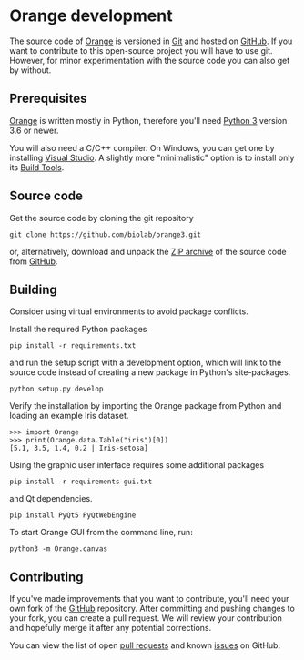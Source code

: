 Orange development
==================

The source code of [Orange] is versioned in [Git] and hosted on [GitHub]. 
If you want to contribute to this open-source project you will have to use git. However, for minor experimentation with the source code you can also get by without. 

[Orange]: https://orange.biolab.si/
[Git]: https://git-scm.com/
[GitHub]: https://github.com/biolab/orange

Prerequisites
-------------

[Orange] is written mostly in Python, therefore you'll need [Python 3] version 3.6 or newer.

You will also need a C/C++ compiler. On Windows, you can get one by installing [Visual Studio].
A slightly more "minimalistic" option is to install only its [Build Tools].

[Python 3]: https://www.python.org
[Visual Studio]: https://visualstudio.microsoft.com/vs/
[Build Tools]: https://visualstudio.microsoft.com/visual-cpp-build-tools/

Source code
-----------

Get the source code by cloning the git repository

    git clone https://github.com/biolab/orange3.git

or, alternatively, download and unpack the [ZIP archive] of the source code from [GitHub].

[ZIP archive]: https://github.com/biolab/orange3/archive/master.zip

Building
--------

Consider using virtual environments to avoid package conflicts. 

Install the required Python packages

    pip install -r requirements.txt
    
and run the setup script with a development option, which will link to the source code instead of creating a new package in Python's site-packages.

    python setup.py develop
    
Verify the installation by importing the Orange package from Python and loading an example Iris dataset.

    >>> import Orange
    >>> print(Orange.data.Table("iris")[0])
    [5.1, 3.5, 1.4, 0.2 | Iris-setosa]

Using the graphic user interface requires some additional packages

    pip install -r requirements-gui.txt

and Qt dependencies.

    pip install PyQt5 PyQtWebEngine

To start Orange GUI from the command line, run:

    python3 -m Orange.canvas

Contributing
------------

If you've made improvements that you want to contribute, you'll need your own fork of the [GitHub] repository. After committing and pushing changes to your fork, you can create a pull request. We will review your contribution and hopefully merge it after any potential corrections. 

You can view the list of open [pull requests] and known [issues] on GitHub.

[pull requests]: https://github.com/biolab/orange3/pulls
[issues]: https://github.com/biolab/orange3/issues
